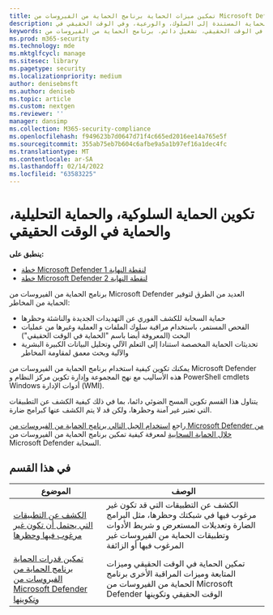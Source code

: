```yaml
---
title: تمكين ميزات الحماية برنامج الحماية من الفيروسات من Microsoft Defender وتكوينها
description: تمكين الحماية المستندة إلى السلوك، والورعية، وفي الوقت الحقيقي في Microsoft Defender AV.
keywords: أسلوب أسلوبي، تعلم آلي، مراقبة السلوك، الحماية في الوقت الحقيقي، تشغيل دائم، برنامج الحماية من الفيروسات من Microsoft Defender، مكافحة البرامج الضارة، الأمان، defender
ms.prod: m365-security
ms.technology: mde
ms.mktglfcycl: manage
ms.sitesec: library
ms.pagetype: security
ms.localizationpriority: medium
author: denisebmsft
ms.author: deniseb
ms.topic: article
ms.custom: nextgen
ms.reviewer: ''
manager: dansimp
ms.collection: M365-security-compliance
ms.openlocfilehash: f949623b7d0647d71f4c665ed2016ee14a765e5f
ms.sourcegitcommit: 355ab75eb7b604c6afbe9a5a1b97ef16a1dec4fc
ms.translationtype: MT
ms.contentlocale: ar-SA
ms.lasthandoff: 02/14/2022
ms.locfileid: "63583225"
---
```

# <a name="configure-behavioral-heuristic-and-real-time-protection"></a>تكوين الحماية السلوكية، والحماية التحليلية، والحماية في الوقت الحقيقي


**ينطبق على:**

- [خطة Microsoft Defender لنقطة النهاية 1](https://go.microsoft.com/fwlink/p/?linkid=2154037)
- [خطة Microsoft Defender لنقطة النهاية 2](https://go.microsoft.com/fwlink/p/?linkid=2154037)

برنامج الحماية من الفيروسات من Microsoft Defender العديد من الطرق لتوفير الحماية من المخاطر:

- حماية السحابة للكشف الفوري عن التهديدات الجديدة والناشئة وحظرها
- الفحص المستمر، باستخدام مراقبة سلوك الملفات و العملية وغيرها من عمليات البحث (المعروفة أيضا باسم "الحماية في الوقت الحقيقي")
- تحديثات الحماية المخصصة استنادا إلى التعلم الآلي وتحليل البيانات الكبيرة البشرية والآلية وبحث معمق لمقاومة المخاطر

يمكنك تكوين كيفية استخدام برنامج الحماية من الفيروسات من Microsoft Defender هذه الأساليب مع نهج المجموعة وإدارة تكوين مركز النظام و PowerShell cmdlets Windows أدوات الإدارة (WMI).

يتناول هذا القسم تكوين المسح الضوئي دائما، بما في ذلك كيفية الكشف عن التطبيقات التي تعتبر غير آمنة وحظرها، ولكن قد لا يتم الكشف عنها كبرامج ضارة.

راجع [استخدام الجيل التالي برنامج الحماية من الفيروسات من Microsoft Defender من خلال الحماية السحابية](cloud-protection-microsoft-defender-antivirus.md) لمعرفة كيفية تمكين برنامج الحماية من الفيروسات من Microsoft Defender السحابة.

## <a name="in-this-section"></a>في هذا القسم

| الموضوع|الوصف |
|---|---|
| [الكشف عن التطبيقات التي يحتمل أن تكون غير مرغوب فيها وحظرها](detect-block-potentially-unwanted-apps-microsoft-defender-antivirus.md)| الكشف عن التطبيقات التي قد تكون غير مرغوب فيها في شبكتك وحظرها، مثل البرامج الضارة وتعديلات المستعرض و شريط الأدوات وتطبيقات الحماية من الفيروسات غير المرغوب فيها أو الزائفة |
| [تمكين قدرات الحماية برنامج الحماية من الفيروسات من Microsoft Defender وتكوينها](configure-real-time-protection-microsoft-defender-antivirus.md)|تمكين الحماية في الوقت الحقيقي وميزات المتابعة وميزات المراقبة الأخرى برنامج الحماية من الفيروسات من Microsoft Defender الوقت الحقيقي وتكوينها |
